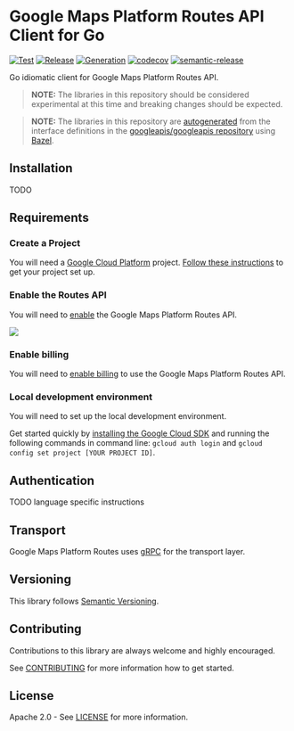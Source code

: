 # Google Maps Platform Routes API Client for Go

[![Test](https://github.com/googlemaps/go-routes/workflows/Test/badge.svg)][test]
[![Release](https://github.com/googlemaps/go-routes/workflows/Release/badge.svg)][release]
[![Generation](https://github.com/googlemaps/go-routes/workflows/Generation/badge.svg)][generation]
[![codecov](https://codecov.io/gh/googlemaps/go-routes/branch/master/graph/badge.svg)](https://codecov.io/gh/googlemaps/go-routes)
[![semantic-release](https://img.shields.io/badge/%20%20%F0%9F%93%A6%F0%9F%9A%80-semantic--release-e10079.svg)](https://github.com/semantic-release/semantic-release)

Go idiomatic client for Google Maps Platform Routes API.

> **NOTE:** The libraries in this repository should be considered experimental at this time and breaking changes should be expected.

> **NOTE:** The libraries in this repository are [autogenerated][generation] from the interface definitions in the [googleapis/googleapis repository][googleapis] using [Bazel][bazel].

## Installation

TODO

## Requirements

### Create a Project

You will need a [Google Cloud Platform][developer-console] project. [Follow these instructions][create-project] to get your project set up.

### Enable the Routes API
You will need to [enable][enable-api] the Google Maps Platform Routes API.

[![](https://img.shields.io/badge/Enable%20API-Routes-important)][enable-api]

### Enable billing
You will need to [enable billing][enable-billing] to use the Google Maps Platform Routes API.

### Local development environment
You will need to set up the local development environment. 

Get started quickly by [installing the Google Cloud SDK][cloud-sdk] and running the following commands in command line:
  `gcloud auth login` and `gcloud config set project [YOUR PROJECT ID]`.

## Authentication

TODO language specific instructions

## Transport

Google Maps Platform Routes uses [gRPC][grpc] for the transport layer.

## Versioning

This library follows [Semantic Versioning](http://semver.org/).

## Contributing

Contributions to this library are always welcome and highly encouraged.

See [CONTRIBUTING][contributing] for more information how to get started.

## License

Apache 2.0 - See [LICENSE][license] for more information.

[authentication]: https://github.com/googleapis/google-cloud-go#authentication
[developer-console]: https://console.developers.google.com/
[create-project]: https://cloud.google.com/resource-manager/docs/creating-managing-projects
[cloud-sdk]: https://cloud.google.com/sdk/
[contributing]: https://github.com/googlemaps/go-routes/blob/master/CONTRIBUTING.md
[license]: https://github.com/googlemaps/go-routes/blob/master/LICENSE
[release]: https://github.com/googlemaps/go-routes/actions?query=workflow%3ARelease
[test]: https://github.com/googlemaps/go-routes/actions?query=workflow%3ATest
[generation]: https://github.com/googlemaps/go-routes/actions?query=workflow%3AGeneration
[enable-billing]: https://cloud.google.com/apis/docs/getting-started#enabling_billing
[enable-api]: https://console.cloud.google.com/flows/enableapi?apiid=routespreferred.googleapis.com
[grpc]: https://grpc.io/
[googleapis]: https://github.com/googleapis/googleapis
[bazel]: https://bazel.build
